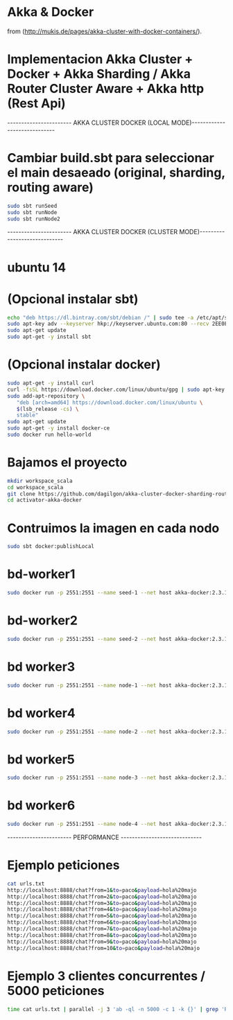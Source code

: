 # Akka & Docker

from (http://mukis.de/pages/akka-cluster-with-docker-containers/).

# Implementacion Akka Cluster + Docker + Akka Sharding / Akka Router Cluster Aware + Akka http (Rest Api)


----------------------- AKKA CLUSTER DOCKER (LOCAL MODE)-----------------------------

# Cambiar build.sbt para seleccionar el main desaeado (original, sharding, routing aware)
```bash
sudo sbt runSeed
sudo sbt runNode
sudo sbt runNode2
```

----------------------- AKKA CLUSTER DOCKER (CLUSTER MODE)-----------------------------

# ubuntu 14

# (Opcional instalar sbt)
```bash
echo "deb https://dl.bintray.com/sbt/debian /" | sudo tee -a /etc/apt/sources.list.d/sbt.list
sudo apt-key adv --keyserver hkp://keyserver.ubuntu.com:80 --recv 2EE0EA64E40A89B84B2DF73499E82A75642AC823
sudo apt-get update
sudo apt-get -y install sbt
```

# (Opcional instalar docker)
```bash
sudo apt-get -y install curl
curl -fsSL https://download.docker.com/linux/ubuntu/gpg | sudo apt-key add -
sudo add-apt-repository \
   "deb [arch=amd64] https://download.docker.com/linux/ubuntu \
   $(lsb_release -cs) \
   stable"
sudo apt-get update
sudo apt-get -y install docker-ce
sudo docker run hello-world
```

# Bajamos el proyecto
```bash
mkdir workspace_scala
cd workspace_scala
git clone https://github.com/dagilgon/akka-cluster-docker-sharding-routing-chat.git
cd activator-akka-docker
```
# Contruimos la imagen en cada nodo

```bash
sudo sbt docker:publishLocal
```

# bd-worker1
```bash
sudo docker run -p 2551:2551 --name seed-1 --net host akka-docker:2.3.10 --seed
```
# bd-worker2
```bash
sudo docker run -p 2551:2551 --name seed-2 --net host akka-docker:2.3.10 --seed 192.168.131.31:2551
```
# bd worker3
```bash
sudo docker run -p 2551:2551 --name node-1 --net host akka-docker:2.3.10 192.168.131.31:2551 192.168.131.32:2551
```
# bd worker4
```bash
sudo docker run -p 2551:2551 --name node-2 --net host akka-docker:2.3.10 192.168.131.31:2551 192.168.131.32:2551
```
# bd worker5
```bash
sudo docker run -p 2551:2551 --name node-3 --net host akka-docker:2.3.10 192.168.131.31:2551 192.168.131.32:2551
```
# bd worker6
```bash
sudo docker run -p 2551:2551 --name node-4 --net host akka-docker:2.3.10 192.168.131.31:2551 192.168.131.32:2551
```


----------------------- PERFORMANCE -----------------------------
# Ejemplo peticiones

```bash
cat urls.txt 
http://localhost:8888/chat?from=1&to=paco&payload=hola%20majo
http://localhost:8888/chat?from=2&to=paco&payload=hola%20majo
http://localhost:8888/chat?from=3&to=paco&payload=hola%20majo
http://localhost:8888/chat?from=4&to=paco&payload=hola%20majo
http://localhost:8888/chat?from=5&to=paco&payload=hola%20majo
http://localhost:8888/chat?from=6&to=paco&payload=hola%20majo
http://localhost:8888/chat?from=7&to=paco&payload=hola%20majo
http://localhost:8888/chat?from=8&to=paco&payload=hola%20majo
http://localhost:8888/chat?from=9&to=paco&payload=hola%20majo
http://localhost:8888/chat?from=10&to=paco&payload=hola%20majo
```
# Ejemplo 3 clientes concurrentes / 5000 peticiones

```bash
time cat urls.txt | parallel -j 3 'ab -ql -n 5000 -c 1 -k {}' | grep 'Requests per second'
```


